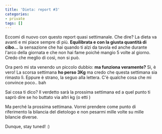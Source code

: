 ```yaml
---
title: 'Dieta: report #3'
categories:
- private
tags: []
---
```

Eccomi di nuovo con questo report quasi settimanale. Che dire? La dieta va
avanti e mi piace sempre di più. **Equilibrata e con la giusta quantità di
cibo...** la sensazione che hai quando ti alzi da tavola ed anche durante
l'arco della giornata e che non hai fame poiché mangio 5 volte al giorno.
Credo che meglio di così, non si può.

Ora però mi sta venendo un piccolo dubbio: **ma funziona veramente?** Si, è
vero! La scorsa settimana **ho perso 3Kg** ma credo che questa settimana sia
rimasto lì. Eppure è strano, la seguo alla lettera. C'è qualche cosa che mi
convince poco.. bah

Sai cosa ti dico? Il verdetto sarà la prossima settimana ed a quel punto ti
saprò dire se ho buttato via altri kg (o etti )

Ma perché la prossima settimana. Vorrei prendere come punto di riferimento la
bilancia del dietologo e non pesarmi mille volte su mille bilancie diverse.

Dunque, stay tuned! :)